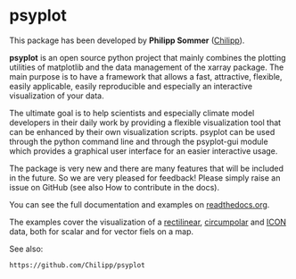 # psyplot

This package has been developed by **Philipp Sommer** ([Chilipp](https://github.com/Chilipp/)).

**psyplot** is an open source python project that mainly combines the plotting utilities
of matplotlib and the data management of the xarray package. The main purpose is to
have a framework that allows a fast, attractive, flexible, easily applicable, easily
reproducible and especially an interactive visualization of your data.

The ultimate goal is to help scientists and especially climate model developers in
their daily work by providing a flexible visualization tool that can be enhanced
by their own visualization scripts. psyplot can be used through the python command
line and through the psyplot-gui module which provides a graphical user interface
for an easier interactive usage.

The package is very new and there are many features that will be included in the future. 
So we are very pleased for feedback! Please simply raise an issue on GitHub (see also 
How to contribute in the docs).

You can see the full documentation and examples on [readthedocs.org](http://psyplot.readthedocs.io/en/latest/).

The examples cover the visualization of a [rectilinear](https://psyplot.readthedocs.io/projects/psy-maps/en/latest/examples/example_mapplotters.html#gallery-examples-example-mapplotters-ipynb), [circumpolar](https://psyplot.readthedocs.io/projects/psy-maps/en/latest/examples/example_circumpolar.html#gallery-examples-example-circumpolar-ipynb) and [ICON](https://psyplot.readthedocs.io/projects/psy-maps/en/latest/examples/example_icon.html#gallery-examples-example-icon-ipynb) data, both for scalar and for vector fiels on a map.



See also:

	https://github.com/Chilipp/psyplot
